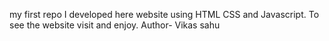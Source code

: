 my first repo
I developed here website using HTML CSS and Javascript. To see the website visit and enjoy.
Author- Vikas sahu
